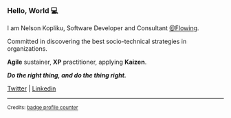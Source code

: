 ### Hello, World 💻

I am Nelson Kopliku, Software Developer and Consultant [@Flowing](https://github.com/flowingis).

Committed in discovering the best socio-technical strategies in organizations.

**Agile** sustainer, **XP** practitioner, applying **Kaizen**.

***Do the right thing, and do the thing right.***

[Twitter](https://twitter.com/koplikunel) | [Linkedin](https://www.linkedin.com/in/nelsonkopliku/)

***

<sub>Credits: [badge profile counter](C)</sub>
